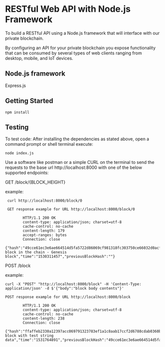 # RESTful Web API with Node.js Framework

To build a RESTful API using a Node.js framework that will interface with our private blockchain.

By configuring an API for your private blockchain you expose functionality that can be consumed by several types of web clients ranging from desktop, mobile, and IoT devices.

## Node.js framework
Express.js

## Getting Started

```
npm install
```

## Testing

To test code:
After installing the dependencies as stated above, open a command prompt or shell terminal execute:

```
node index.js
```

Use a software like postman or a simple CURL on the terminal to send the requests to the base url http://localhost:8000 with one of the below supported endpoints:

GET /block/{BLOCK_HEIGHT}

example:
```
 curl http://localhost:8000/block/0
```
```
 GET response example for URL http://localhost:8000/block/0

        HTTP/1.1 200 OK
        content-type: application/json; charset=utf-8
        cache-control: no-cache
        content-length: 179
        accept-ranges: bytes
        Connection: close
        {"hash":"49cce61ec3e6ae664514d5fa5722d86069cf981318fc303750ce66032d0acff3","height":0,"body":"First block in the chain - Genesis block","time":"1530311457","previousBlockHash":""}
```

POST /block

example:

```
curl -X "POST" "http://localhost:8000/block" -H 'Content-Type: application/json' -d $'{"body":"block body contents"}'
```
```
POST response example for URL http://localhost:8000/block

        HTTP/1.1 200 OK
        content-type: application/json; charset=utf-8
        cache-control: no-cache
        content-length: 238
        Connection: close
        {"hash":"ffaffeb2330a12397acc069791323783ef1a1c8aab17ccf2d6788cdab0360b90","height":1,"body":"Testing block with test string data","time":"1531764891","previousBlockHash":"49cce61ec3e6ae664514d5fa5722d86069cf981318fc303750ce66032d0acff3"}
```
